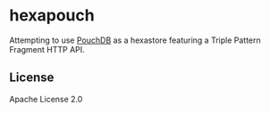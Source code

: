 # hexapouch

Attempting to use [PouchDB](https://pouchdb.com/) as a hexastore featuring a
Triple Pattern Fragment HTTP API.

## License

Apache License 2.0
